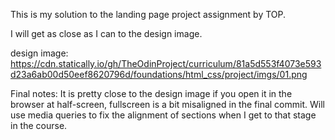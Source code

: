 This is my solution to the landing page project assignment by TOP.

I will get as close as I can to the design image. 

design image: https://cdn.statically.io/gh/TheOdinProject/curriculum/81a5d553f4073e593d23a6ab00d50eef8620796d/foundations/html_css/project/imgs/01.png

Final notes: It is pretty close to the design image if you open it in the browser at half-screen, fullscreen is a bit misaligned in the final commit. Will use media queries to fix the alignment of sections when I get to that stage in the course. 